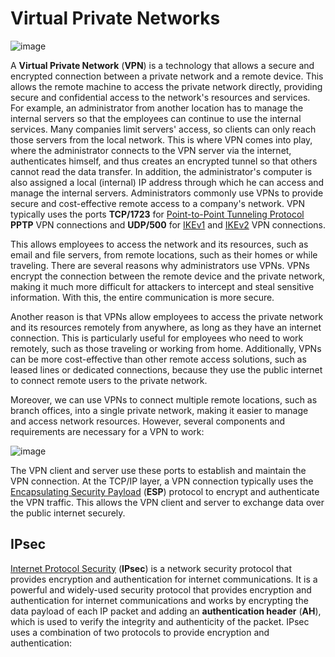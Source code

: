 # Virtual Private Networks

![image](https://github.com/user-attachments/assets/2f9d663f-dc44-490b-a3b9-ae3d23e45df8)

A **Virtual Private Network** (**VPN**) is a technology that allows a secure and encrypted connection between a private network and a remote device. This allows the remote machine to access the private network directly, providing secure and confidential access to the network's resources and services. For example, an administrator from another location has to manage the internal servers so that the employees can continue to use the internal services. Many companies limit servers' access, so clients can only reach those servers from the local network. This is where VPN comes into play, where the administrator connects to the VPN server via the internet, authenticates himself, and thus creates an encrypted tunnel so that others cannot read the data transfer. In addition, the administrator's computer is also assigned a local (internal) IP address through which he can access and manage the internal servers. Administrators commonly use VPNs to provide secure and cost-effective remote access to a company's network. VPN typically uses the ports **TCP/1723** for [Point-to-Point Tunneling Protocol](https://www.lifewire.com/home-networking-4781492) **PPTP** VPN connections and **UDP/500** for [IKEv1](https://www.cisco.com/c/en/us/support/docs/security-vpn/ipsec-negotiation-ike-protocols/217432-understand-ipsec-ikev1-protocol.html) and [IKEv2](https://nordvpn.com/blog/ikev2ipsec/) VPN connections.

This allows employees to access the network and its resources, such as email and file servers, from remote locations, such as their homes or while traveling. There are several reasons why administrators use VPNs. VPNs encrypt the connection between the remote device and the private network, making it much more difficult for attackers to intercept and steal sensitive information. With this, the entire communication is more secure.

Another reason is that VPNs allow employees to access the private network and its resources remotely from anywhere, as long as they have an internet connection. This is particularly useful for employees who need to work remotely, such as those traveling or working from home. Additionally, VPNs can be more cost-effective than other remote access solutions, such as leased lines or dedicated connections, because they use the public internet to connect remote users to the private network.

Moreover, we can use VPNs to connect multiple remote locations, such as branch offices, into a single private network, making it easier to manage and access network resources. However, several components and requirements are necessary for a VPN to work:

![image](https://github.com/user-attachments/assets/e56022cb-af9a-463a-a04e-ec94fd401397)

The VPN client and server use these ports to establish and maintain the VPN connection. At the TCP/IP layer, a VPN connection typically uses the [Encapsulating Security Payload](https://www.ibm.com/docs/en/i/7.4?topic=protocols-encapsulating-security-payload) (**ESP**) protocol to encrypt and authenticate the VPN traffic. This allows the VPN client and server to exchange data over the public internet securely.

## IPsec

[Internet Protocol Security](https://www.cloudflare.com/learning/network-layer/what-is-ipsec/) (**IPsec**) is a network security protocol that provides encryption and authentication for internet communications. It is a powerful and widely-used security protocol that provides encryption and authentication for internet communications and works by encrypting the data payload of each IP packet and adding an **authentication header** (**AH**), which is used to verify the integrity and authenticity of the packet. IPsec uses a combination of two protocols to provide encryption and authentication:
